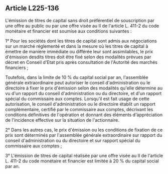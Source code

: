 Article L225-136
----
L'émission de titres de capital sans droit préférentiel de souscription par une
offre au public ou par une offre visée au II de l'article L. 411-2 du code
monétaire et financier est soumise aux conditions suivantes :

1° Pour les sociétés dont les titres de capital sont admis aux négociations sur
un marché réglementé et dans la mesure où les titres de capital à émettre de
manière immédiate ou différée leur sont assimilables, le prix d'émission desdits
titres doit être fixé selon des modalités prévues par décret en Conseil d'Etat
pris après consultation de l'Autorité des marchés financiers ;

Toutefois, dans la limite de 10 % du capital social par an, l'assemblée générale
extraordinaire peut autoriser le conseil d'administration ou le directoire à
fixer le prix d'émission selon des modalités qu'elle détermine au vu d'un
rapport du conseil d'administration ou du directoire, et d'un rapport spécial du
commissaire aux comptes. Lorsqu'il est fait usage de cette autorisation, le
conseil d'administration ou le directoire établit un rapport complémentaire,
certifié par le commissaire aux comptes, décrivant les conditions définitives de
l'opération et donnant des éléments d'appréciation de l'incidence effective sur
la situation de l'actionnaire.

2° Dans les autres cas, le prix d'émission ou les conditions de fixation de ce
prix sont déterminés par l'assemblée générale extraordinaire sur rapport du
conseil d'administration ou du directoire et sur rapport spécial du commissaire
aux comptes ;

3° L'émission de titres de capital réalisée par une offre visée au II de
l'article L. 411-2 du code monétaire et financier est limitée à 20 % du capital
social par an.
